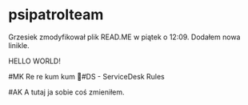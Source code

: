# psipatrolteam

Grzesiek zmodyfikował plik READ.ME w piątek o 12:09. Dodałem nowa linikle.

HELLO WORLD!

#MK
Re re kum kum 🐸# D S   -   S e r v i c e D e s k   R u l e s 
 
 

#AK
A tutaj ja sobie coś zmieniłem.
